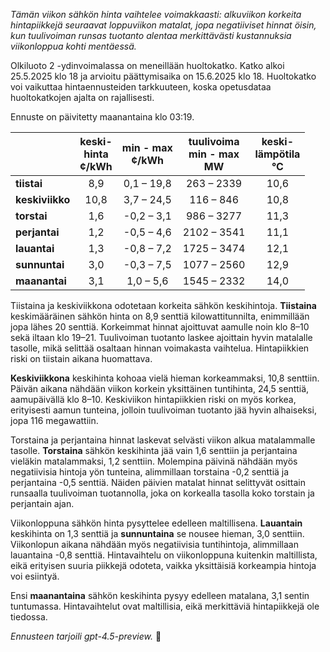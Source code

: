 *Tämän viikon sähkön hinta vaihtelee voimakkaasti: alkuviikon korkeita hintapiikkejä seuraavat loppuviikon matalat, jopa negatiiviset hinnat öisin, kun tuulivoiman runsas tuotanto alentaa merkittävästi kustannuksia viikonloppua kohti mentäessä.*

Olkiluoto 2 -ydinvoimalassa on meneillään huoltokatko. Katko alkoi 25.5.2025 klo 18 ja arvioitu päättymisaika on 15.6.2025 klo 18. Huoltokatko voi vaikuttaa hintaennusteiden tarkkuuteen, koska opetusdataa huoltokatkojen ajalta on rajallisesti.

Ennuste on päivitetty maanantaina klo 03:19.

|              | keski-<br>hinta<br>¢/kWh | min - max<br>¢/kWh | tuulivoima<br>min - max<br>MW | keski-<br>lämpötila<br>°C |
|:-------------|:----------------:|:----------------:|:-------------:|:-------------:|
| **tiistai**  |       8,9        |     0,1 – 19,8     |     263 – 2339    |      10,6      |
| **keskiviikko** |      10,8        |     3,7 – 24,5     |     116 – 846     |      10,8      |
| **torstai**  |       1,6        |    -0,2 – 3,1     |    986 – 3277     |      11,3      |
| **perjantai** |       1,2        |    -0,5 – 4,6     |    2102 – 3541    |      11,1      |
| **lauantai** |       1,3        |    -0,8 – 7,2     |    1725 – 3474    |      12,1      |
| **sunnuntai** |       3,0        |    -0,3 – 7,5     |    1077 – 2560    |      12,9      |
| **maanantai** |       3,1        |     1,0 – 5,6     |    1545 – 2332    |      14,0      |

Tiistaina ja keskiviikkona odotetaan korkeita sähkön keskihintoja. **Tiistaina** keskimääräinen sähkön hinta on 8,9 senttiä kilowattitunnilta, enimmillään jopa lähes 20 senttiä. Korkeimmat hinnat ajoittuvat aamulle noin klo 8–10 sekä iltaan klo 19–21. Tuulivoiman tuotanto laskee ajoittain hyvin matalalle tasolle, mikä selittää osaltaan hinnan voimakasta vaihtelua. Hintapiikkien riski on tiistain aikana huomattava.

**Keskiviikkona** keskihinta kohoaa vielä hieman korkeammaksi, 10,8 senttiin. Päivän aikana nähdään viikon korkein yksittäinen tuntihinta, 24,5 senttiä, aamupäivällä klo 8–10. Keskiviikon hintapiikkien riski on myös korkea, erityisesti aamun tunteina, jolloin tuulivoiman tuotanto jää hyvin alhaiseksi, jopa 116 megawattiin.

Torstaina ja perjantaina hinnat laskevat selvästi viikon alkua matalammalle tasolle. **Torstaina** sähkön keskihinta jää vain 1,6 senttiin ja perjantaina vieläkin matalammaksi, 1,2 senttiin. Molempina päivinä nähdään myös negatiivisia hintoja yön tunteina, alimmillaan torstaina -0,2 senttiä ja perjantaina -0,5 senttiä. Näiden päivien matalat hinnat selittyvät osittain runsaalla tuulivoiman tuotannolla, joka on korkealla tasolla koko torstain ja perjantain ajan.

Viikonloppuna sähkön hinta pysyttelee edelleen maltillisena. **Lauantain** keskihinta on 1,3 senttiä ja **sunnuntaina** se nousee hieman, 3,0 senttiin. Viikonlopun aikana nähdään myös negatiivisia tuntihintoja, alimmillaan lauantaina -0,8 senttiä. Hintavaihtelu on viikonloppuna kuitenkin maltillista, eikä erityisen suuria piikkejä odoteta, vaikka yksittäisiä korkeampia hintoja voi esiintyä.

Ensi **maanantaina** sähkön keskihinta pysyy edelleen matalana, 3,1 sentin tuntumassa. Hintavaihtelut ovat maltillisia, eikä merkittäviä hintapiikkejä ole tiedossa.

*Ennusteen tarjoili gpt-4.5-preview.* 🍃
